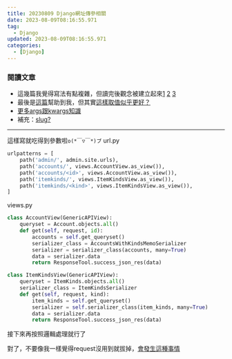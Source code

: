 ```yaml
---
title: 20230809 Django網址傳參相關
date: 2023-08-09T08:16:55.971
tag:
  - Django
updated: 2023-08-09T08:16:55.971
categories:
  - [Django]
---
```

### 閱讀文章
- 這幾篇我覺得寫法有點複雜，但讀完後觀念被建立起來[1](https://blog.51cto.com/u_3409716/2904343) [2](https://learndjango.com/tutorials/django-slug-tutorial) [3](https://www.cnblogs.com/ivy-blogs/p/10647643.html)
- 最後是[這篇](https://geek-docs.com/django/django-questions/187_django_how_can_i_pass_kwargs_in_url_in_django.html)幫助到我，但其實[這樣取值似乎更好？](https://stackoverflow.com/questions/5255913/kwargs-in-django)
- [更多args跟kwargs知識](https://www.jianshu.com/p/a1e37b54db39)
- 補充：[slug?](https://www.w3schools.com/django/django_slug_field.php)

***
這樣寫就吃得到參數啦`o(*￣▽￣*)ブ`
url.py
```py
urlpatterns = [
    path('admin/', admin.site.urls),
    path('accounts/', views.AccountView.as_view()),
    path('accounts/<id>', views.AccountView.as_view()),
    path('itemkinds/', views.ItemKindsView.as_view()),
    path('itemkinds/<kind>', views.ItemKindsView.as_view()),
]
```

views.py
```py
class AccountView(GenericAPIView):
    queryset = Account.objects.all()
    def get(self, request, id):
        accounts = self.get_queryset()
        serializer_class = AccountsWithKindsMemoSerializer
        serializer = serializer_class(accounts, many=True)
        data = serializer.data
        return ResponseTool.success_json_res(data)

class ItemKindsView(GenericAPIView):
    queryset = ItemKinds.objects.all()
    serializer_class = ItemKindsSerializer
    def get(self, request, kind):
        item_kinds = self.get_queryset()
        serializer = self.serializer_class(item_kinds, many=True)
        data = serializer.data
        return ResponseTool.success_json_res(data)
```
接下來再按照邏輯處理就行了

對了，不要像我一樣覺得request沒用到就拔掉，[會發生這種事情](https://stackoverflow.com/questions/55502011/typeerror-get-got-multiple-values-for-argument-task-id)
